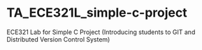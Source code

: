 # TA_ECE321L_simple-c-project
ECE321 Lab for Simple C Project (Introducing students to GIT and Distributed Version Control System)
